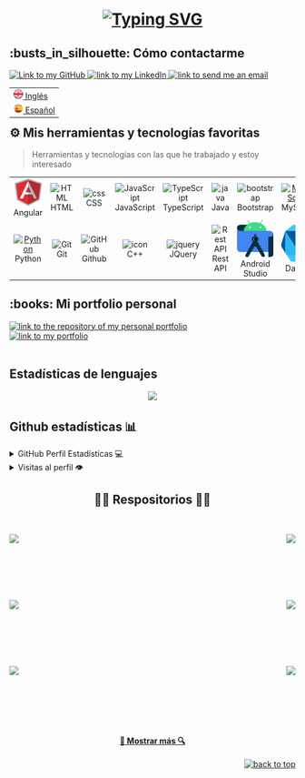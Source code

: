 <h1 align="center">
  <a href="https://git.io/typing-svg">
    <img src="https://readme-typing-svg.herokuapp.com?font=Fira+Code&pause=1000&repeat=false&width=435&lines=¡Hola+Mundo!;Soy+Dani+👋&center=true&size=30" alt="Typing SVG" />
  </a>
</h1>

<h2>:busts_in_silhouette: Cómo contactarme</h2>
<a href="https://github.com/MBDani">
    <img alt="Link to my GitHub" src="https://img.shields.io/github/followers/MBDani?style=for-the-badge&color=181717&logo=github&logoColor=181717&label=@MBDani" height="22px">
</a>
<a href="https://linkedin.com/in/merino-benito/">
    <img alt="link to my LinkedIn" src="https://img.shields.io/static/v1?label&message=/in/merino-benito&color=0A66C2&style=for-the-badge&logo=linkedin" height="22px" />
</a>
</a>
<a href="dani.mb999@gmail.com">
    <img alt="link to send me an email" src="https://img.shields.io/static/v1?label&message=dani.mb999@gmail.com&color=whitesmoke&style=for-the-badge&logo=gmail" height="22px" />
</a>
</br>

<table align="right">
 <tr><td><a href="https://github.com/MBDani/MBDani/blob/master/README.md"><img src="./assets/uk-flag.png" alt="UK flag" width="17px"> Inglés</a></td></tr>
 <tr><td><a href="https://github.com/MBDani/MBDani/blob/master/README-es.md"><img src="./assets/es-flag.png" alt="Spanish flag" width="17px">  Español</a></td></tr>
</table>

## ⚙️ Mis herramientas y tecnologías favoritas
> Herramientas y tecnologías con las que he trabajado y estoy interesado
<table>
  <tr>
    <td align="center" width="96">
      <img src="assets\angular.svg" width="48" height="48" alt="Angular" />
      <br>Angular
    </td>
    <td align="center" width="96">
      <img src="https://skillicons.dev/icons?i=html" width="48" height="48" alt="HTML" />
      <br>HTML
    </td>
    <td align="center" width="96">
      <img src="https://skillicons.dev/icons?i=css" width="48" height="48" alt="css" />
      <br>CSS
    </td>
    <td align="center" width="96">
      <img src="https://techstack-generator.vercel.app/js-icon.svg" width="65" height="65" alt="JavaScript" />
      <br>JavaScript
    </td>
    <td align="center" width="96">
      <img src="https://techstack-generator.vercel.app/ts-icon.svg" width="65" height="65" alt="TypeScript" />
      <br>TypeScript
    </td>
    <td align="center" width="96">
      <img src="https://techstack-generator.vercel.app/java-icon.svg" width="65" height="65" alt="java" />
      <br>Java
    </td>
    <td align="center" width="96">
      <img src="https://skillicons.dev/icons?i=bootstrap" width="48" height="48" alt="bootstrap" />
      <br>Bootstrap
    </td>
    <td align="center" width="96">
      <a href="#macropower-tech">
        <img src="https://techstack-generator.vercel.app/mysql-icon.svg" width="65" height="65" alt="MySql" />
      </a>
      <br>MySql
    </td>
  </tr>
  <tr>
    <td align="center" width="96">
      <a href="#macropower-tech">
        <img src="https://techstack-generator.vercel.app/python-icon.svg" width="65" height="65" alt="Python" />
      </a>
      <br>Python
    </td>
    <td align="center" width="96">
      <img src="https://user-images.githubusercontent.com/25181517/192108372-f71d70ac-7ae6-4c0d-8395-51d8870c2ef0.png"
        width="48" height="48" alt="Git" />
      <br>Git
    </td>
    <td align="center" width="96">
      <img src="https://techstack-generator.vercel.app/github-icon.svg" width="65" height="65" alt="GitHub" />
      <br>Github
    </td>
    <td align="center" width="96">
      <img src="https://techstack-generator.vercel.app/cpp-icon.svg" alt="icon" width="65" height="65" />
      <br>C++
    </td>
    <td align="center" width="96">
      <img src="https://skillicons.dev/icons?i=jquery" width="48" height="48" alt="jquery" />
      <br>JQuery
    </td>
    <td align="center" width="96">
      <img src="https://techstack-generator.vercel.app/restapi-icon.svg" width="65" height="65" alt="Rest API" />
      <br>Rest API
    </td>
    <td align="center" width="96">
      <img src="assets/android-studio.svg" width="65" height="65" alt="Android Studio" />
      <br>Android Studio
    </td>
    <td align="center" width="96">
      <img src="assets/dart.svg" width="65" height="65" alt="Dart" />
      <br>Dart
    </td>
  </tr>
  <tr>
  </tr>
</table>

<h2>:books: Mi portfolio personal</h2>
<a href="https://github.com/Carol42/portfolio">
    <img alt="link to the repository of my personal portfolio" src="https://github-readme-stats-carol42.vercel.app/api/pin/?username=Carol42&repo=portfolio&theme=midnight-purple&hide_border=true">
</a>
</br>
<a href="https://portfolio-carol42.vercel.app/">
    <img alt="link to my portfolio" src="https://img.shields.io/static/v1?label&message=open+portfolio&color=7E3ACE&style=for-the-badge" />
</a>
</br></br>

<h2> Estadísticas de lenguajes </h2>
<p align="center">
	<img width="450em" src="https://github-readme-stats.vercel.app/api/top-langs/?username=MBDani&layout=compact&custom_title=Most%20used%20languages&langs_count=10&include_all_commits=true&hide_progress=false&hide_border=true&theme=dark&hide=">
</p>


## Github estadísticas 📊

<details>
  <summary>GitHub Perfil Estadísticas 💻</summary>
  <br/>
    <a href="https://github.com/MBDani/github-readme-stats"><img alt="MBDani's Github Stats" src="https://github-readme-stats.vercel.app/api/?username=MBDani&show_icons=true&count_private=true&theme=default&hide_border=true&bg_color=fff&title_color=00E676&icon_color=00E676" height="192px"/></a>
  <br/>
</details>

<details>
  <summary>Visitas al perfil 👁️</summary>
  <br/>
  <img src="https://komarev.com/ghpvc/?username=MBDani&label=PROFILE+VIEWS&style=for-the-badge&color=brightgreen">
</details>

<h2 align="center">👨‍💻 Respositorios 👨‍💻</h2>
<br>
<div width="100%" align="center">
  <a align="left" href="https://github.com/MBDani/Merino-Chess" title="Merino-Chess"><img align="left" height="115" src="https://github-readme-stats.vercel.app/api/pin/?username=MBDani&repo=Merino-Chess&theme=react&border_color=61dafb&border_radius=10"></a>
  
  <a align="right" href="https://github.com/MBDani/Control-Clientes" title="Control-Clientes"><img align="right" height="115" src="https://github-readme-stats.vercel.app/api/pin/?username=MBDani&repo=Control-Clientes&theme=react&border_color=61dafb&border_radius=10"></a>
</div>
<br/><br/><br/><br/><br/><br/>
<div width="100%" align="center">
  <a align="left" href="https://github.com/MBDani/Captcha-Game" title="Captcha-Game"><img align="left" height="115" src="https://github-readme-stats.vercel.app/api/pin/?username=MBDani&repo=Captcha-Game&theme=react&border_color=61dafb&border_radius=10"></a>

  <a align="right" href="https://github.com/MBDani/Duck-Hunt-Android-Studio" title="Duck-Hunt-Android-Studio"><img align="right" height="115" src="https://github-readme-stats.vercel.app/api/pin/?username=MBDani&repo=Duck-Hunt-Android-Studio&theme=react&border_color=61dafb&border_radius=10"></a>
</div>
<br/><br/><br/><br/><br/><br/>
<div width="100%" align="center">
  <a align="left" href="https://github.com/MBDani/TicTacToe-Android-Studio" title="TicTacToe-Android-Studio"><img align="left" height="115" src="https://github-readme-stats.vercel.app/api/pin/?username=MBDani&repo=TicTacToe-Android-Studio&theme=react&border_color=61dafb&border_radius=10"></a>

  <a align="right" href="https://github.com/MBDani/expenses_app" title="expenses_app"><img align="right" height="115" src="https://github-readme-stats.vercel.app/api/pin/?username=MBDani&repo=expenses_app&theme=react&border_color=61dafb&border_radius=10"></a>
</div>
<br/><br/><br/><br/><br/><br/>

<h4 align="center">
  <a href="https://github.com/MBDani?tab=repositories" title="Show Repositories">🔎 Mostrar más 🔍</a>
</h4>

<p align="right">
  <a href="#top">
    <img src="https://img.shields.io/static/v1?label&message=Volver+arriba&color=2596BE&style=flat&logo" alt="back to top" 
  </a>
</p>